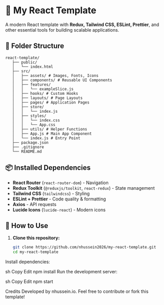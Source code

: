 # 🚀 My React Template  

A modern React template with **Redux, Tailwind CSS, ESLint, Prettier**, and other essential tools for building scalable applications.  

## 📂 Folder Structure  
```
react-template/
   ├── public/
   │   └── index.html
   ├── src/
   │   ├── assets/ # Images, Fonts, Icons
   │   ├── components/ # Reusable UI Components
   │   ├── features/
   │   │   └── exampleSlice.js
   │   ├── hooks/ # Custom Hooks
   │   ├── layouts/ # Page Layouts
   │   ├── pages/ # Application Pages
   │   ├── store/
   │   │   └── index.js
   │   ├── styles/
   │   │   └── index.css
   │   │   └── App.css
   │   ├── utils/ # Helper Functions
   │   ├── App.js # Main App Component
   │   └── index.js # Entry Point
   ├── package.json
   ├── .gitignore
   └── README.md
```

## 📦 Installed Dependencies  

- **React Router** (`react-router-dom`) - Navigation  
- **Redux Toolkit** (`@reduxjs/toolkit`, `react-redux`) - State management  
- **Tailwind CSS** (`tailwindcss`) - Styling  
- **ESLint + Prettier** - Code quality & formatting  
- **Axios** - API requests  
- **Lucide Icons** (`lucide-react`) - Modern icons  

## 🚀 How to Use  

1. **Clone this repository:**  
   ```sh
   git clone https://github.com/nhussein2026/my-react-template.git
   cd my-react-template


Install dependencies:

sh
Copy
Edit
npm install
Run the development server:

sh
Copy
Edit
npm start


Credits
Developed by nhussein.io. Feel free to contribute or fork this template!
